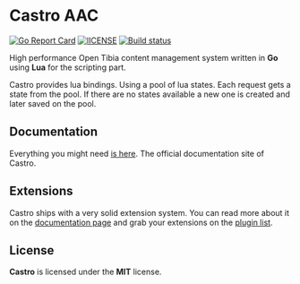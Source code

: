 # Castro AAC

[![Go Report Card](https://goreportcard.com/badge/github.com/Raggaer/castro)](https://goreportcard.com/report/github.com/Raggaer/castro)
[![lICENSE](https://img.shields.io/packagist/l/doctrine/orm.svg)](https://github.com/Raggaer/castro/blob/master/LICENSE)
[![Build status](https://ci.appveyor.com/api/projects/status/yhrx9l6jrbvxhw5p?svg=true)](https://ci.appveyor.com/project/Raggaer/castro)

High performance Open Tibia content management system written in **Go** using **Lua** for the scripting part.

Castro provides lua bindings. Using a pool of lua states. Each request gets a state from the pool. If there are no states available a new one is created and later saved on the pool.

## Documentation

Everything you might need [is here](https://docs.castroaac.org/). The official documentation site of Castro.

## Extensions

Castro ships with a very solid extension system. You can read more about it on the [documentation page](https://castroaac.org/docs/extensions) and grab your extensions on the [plugin list](https://plugins.castroaac.org).

## License

**Castro** is licensed under the **MIT** license.
